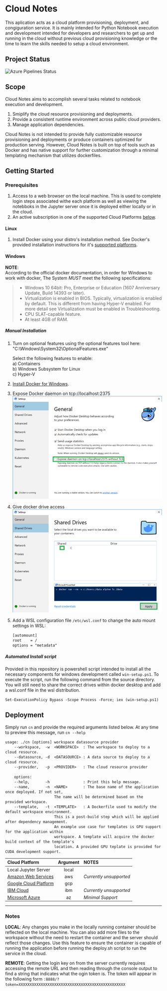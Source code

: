 # Cloud Notes
This aplication acts as a cloud platform provisioning, deployment, and congiguration service.
It is mainly intended for Python Notebook execution and development intended for developers
and researchers to get up and running in the cloud without previous cloud provisioning knowledge
or the time to learn the skills needed to setup a cloud environment.

## Project Status
![Azure Pipelines Status](https://dev.azure.com/MITQuest/cloud-notes/_apis/build/status/Cloud%20Notes%20%28GCP%29?branchname=master)

## Scope
Cloud Notes aims to accomplish several tasks related to notebook execution and development.
1. Smiplify the cloud resource provisioning and deployments.
2. Provide a consistent runtime environment across public cloud providers.
3. Manage application dependencies.

Cloud Notes is not intended to provide fully customizable resource provisioning and deployments
or produce containers optimized for production serving. However, Cloud Notes is built on top of
tools such as Docker and has native support for further customization through a minimal templating
mechanism that utilizes dockerfiles.

## Getting Started
### Prerequisites
1. Access to a web browser on the local machine. This is used to complete login steps associated withe each platform as well as viewing the notebboks in the Jupyter server once it is deployed either locally or in the cloud.
2. An active subscription in one of the supported Cloud Platforms [below](#supported-platforms).

#### Linux
1. Install Docker using your distro's installation method. See Docker's provided installation instructions for it's [supported platforms](https://docs.docker.com/install/#supported-platforms).

#### Windows

**NOTE**:  
According to the official docker documentation, in order for Windows to work with docker,
The System _MUST_ meet the following specifications:

> - Windows 10 64bit: Pro, Enterprise or Education (1607 Anniversary Update, Build 14393 or later).
> - Virtualization is enabled in BIOS. Typically, virtualization is enabled by default.
>   This is different from having Hyper-V enabled. For more detail see Virtualization must
>   be enabled in Troubleshooting.
> - CPU SLAT-capable feature.
> - At least 4GB of RAM.

##### Manual Installation
1. Turn on optional features using the optional features tool here:  
   "C:\Windows\System32\OptionalFeatures.exe"

   Select the following features to enable:  
   a) Containers  
   b) Windows Subsystem for Linux  
   c) Hyper-V  

2. [Install Docker for Windows](https://docs.docker.com/docker-for-windows/install/).
3. Expose Docker daemon on tcp://localhost:2375
   ![Image of Docker Settings for TCP](./docs/_static/docker-tcp.png)
4. Give docker drive access
   ![Image of Docker Drive Share Settings](./docs/_static/docker-sharing.png)
5. Add a WSL configuration file `/etc/wsl.conf` to change the auto mount settings in WSL:

   ```
   [automount]
   root    = /
   options = "metadata"
   ```

##### Automated Install script
Provided in this repository is powershell script intended to install all the necessary components
for windows development called `win-setup.ps1`. To execute the script, run the following command
from the source directory. You will still need to share the correct drives within docker desktop
and add a wsl.conf file in the wsl distribution.
```
Set-ExecutionPolicy Bypass -Scope Process -Force; iex (win-setup.ps1)
```

## Deployment

Simply run `cn` and provide the required arguments listed below. At any time to preview this message, run `cn --help`

```
usage: ./cn [options] workspace datasource provider
    --workspace,  -w  <WORKSPACE>  : The workspace to deploy to a cloud resource.
    --datasource, -d  <DATASOURCE> : A data source to deploy to a cloud resource.
    --provider,   -p  <PROVIDER>   : The cloud resource provider

    options:
    --help,       -h               : Print this help message.
    --name,       -n  <NAME>       : The base name of the application once deployed. If not set,
                      The name will be determined based on the provided workspace.
    --template,   -t  <TEMPLATE>   : A Dockerfile used to modify the default workspace environment.
                      This is a post-build step which will be applied after dependency management.
                      An example use case for templates is GPU support for the application within
                      workspace. A template will acquire the docker build context of the template's
                      location. A provided GPU teplate is provided for CUDA development support.
```

| <a name=supported-platforms></a>Cloud Platform    | Argument |          NOTES          |
|:--------------------------------------------------|:--------:|:------------------------|
| Local Jupyter Server                              | local    |                         |
| [Amazon Web Services](https://aws.amazon.com)     | aws      | *Currently unsupported* |
| [Google Cloud Platform](https://cloud.google.com) | gcp      |                         |
| [IBM Cloud](https://cloud.ibm.com)                | ibm      | *Currently unsupported* |
| [Microsoft Azure](https://azure.microsoft.com)    | az       | *Minimal Support*       |

---

### Notes

**__LOCAL__**: Any changes you make in the locally running container should be reflected on the local machine. You can also add more files to the workspace without the need to restart the container and the server should reflect those changes. Use this feature to ensure the container is capable of running the application before running the deploy.sh script to run the service in the cloud.

**__REMOTE__**: Getting the login key on from the server currently requires accessing the remote URL and then reading through the console output to find a string that indicates what the ogin token is. The token will appear in the following form `:8888/?token=XXXXXXXXXXXXXXXXXXXXXXXXXXXXXXXXXXXXXXXXXXXXXXXX`
